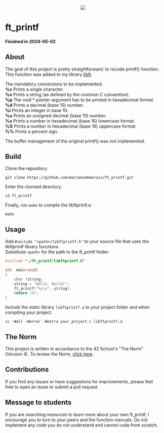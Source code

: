 <p align="center">
	<img src="https://img.shields.io/github/last-commit/marianaobmorais/ft_printf?color=%2312bab9&style=flat-square"/>
</p>

# ft_printf

#### Finished in 2024-05-02

## About

 The goal of this project is pretty straightforward: to recode printf() function.  
 This function was added to my library [libft](https://github.com/marianaobmorais/libft/).

The mandatory conversions to be implemented:  
**%c** Prints a single character.  
**%s** Prints a string (as defined by the common C convention).  
**%p** The void * pointer argument has to be printed in hexadecimal format.  
**%d** Prints a decimal (base 10) number.  
**%i** Prints an integer in base 10.  
**%u** Prints an unsigned decimal (base 10) number.  
**%x** Prints a number in hexadecimal (base 16) lowercase format.  
**%X** Prints a number in hexadecimal (base 16) uppercase format.  
**%%** Prints a percent sign.  

The buffer management of the original printf() was not implemented.

## Build

 Clone the repository: 
 ```shell
git clone https://github.com/marianaobmorais/ft_printf.git
```
 Enter the clonned directory:
 ```shell
cd ft_printf
```
Finally, run `make` to compile the libftprintf.a:
```shell
make
```

## Usage

Add `#include "<path>/libftprintf.h"` to your source file that uses the libftprintf library functions.  
Substitute `<path>` for the path to the ft_printf folder: 

```c
#include "./ft_printf/libftprintf.h"

int  main(void)
{
	char *string;
	string = "Hello, World!";
	ft_printf("%s\n", string);
	return (0);
}
```

Include the static library `libftprintf.a` to your project folder and when compiling your project:

```shell
cc -Wall -Werror -Wextra your_project.c libftprintf.a
```

## The Norm

This project is written in accordance to the 42 School's "The Norm" (_Version 4_). To review the Norm, [click here](https://github.com/42School/norminette/blob/master/pdf/en.norm.pdf).

## Contributions

If you find any issues or have suggestions for improvements, please feel free to open an issue or submit a pull request.

## Message to students

If you are searching resources to learn more about your own ft_printf, I encourage you to turn to your peers and the function manuals. Do not implement any code you do not understand and cannot code from scratch.
